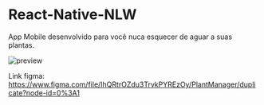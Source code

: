 # React-Native-NLW
App Mobile desenvolvido para você nuca esquecer de aguar a suas plantas.

![preview](https://user-images.githubusercontent.com/77130926/125323140-d659ea00-e314-11eb-81f7-3562dccc9598.png)



Link figma: https://www.figma.com/file/IhQRtrOZdu3TrvkPYREzOy/PlantManager/duplicate?node-id=0%3A1

